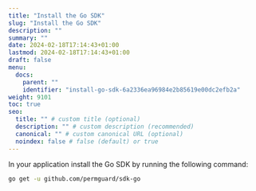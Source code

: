```yaml
---
title: "Install the Go SDK"
slug: "Install the Go SDK"
description: ""
summary: ""
date: 2024-02-18T17:14:43+01:00
lastmod: 2024-02-18T17:14:43+01:00
draft: false
menu:
  docs:
    parent: ""
    identifier: "install-go-sdk-6a2336ea96984e2b85619e00dc2efb2a"
weight: 9101
toc: true
seo:
  title: "" # custom title (optional)
  description: "" # custom description (recommended)
  canonical: "" # custom canonical URL (optional)
  noindex: false # false (default) or true
---
```


In your application install the Go SDK by running the following command:

```bash
go get -u github.com/permguard/sdk-go
```
